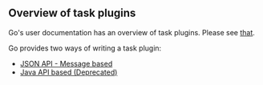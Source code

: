 ## Overview of task plugins

Go's user documentation has an overview of task plugins. Please see [that](https://docs.gocd.org/current/extension_points/task_extension.html).

Go provides two ways of writing a task plugin:
* [JSON API - Message based](json_message_based_task_extension.md)
* [Java API based (Deprecated)](writing_go_task_plugins.md)
